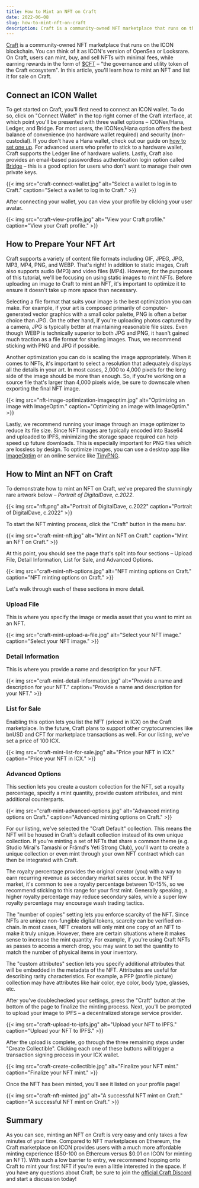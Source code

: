```yaml
---
title: How to Mint an NFT on Craft
date: 2022-06-08
slug: how-to-mint-nft-on-craft
description: Craft is a community-owned NFT marketplace that runs on the ICON blockchain. In this article, you’ll learn how to mint an NFT and list it for sale on Craft.
---
```


[Craft](https://craft.network) is a community-owned NFT marketplace that runs on the ICON blockchain. You can think of it as ICON's version of OpenSea or Looksrare. On Craft, users can mint, buy, and sell NFTs with minimal fees, while earning rewards in the form of [$CFT](https://craft.network/cft) – "the governance and utility token of the Craft ecosystem". In this article, you'll learn how to mint an NFT and list it for sale on Craft.

## Connect an ICON Wallet

To get started on Craft, you'll first need to connect an ICON wallet. To do so, click on "Connect Wallet" in the top right corner of the Craft interface, at which point you'll be presented with three wallet options – ICONex/Hana, Ledger, and Bridge. For most users, the ICONex/Hana option offers the best balance of convenience (no hardware wallet required) and security (non-custodial). If you don't have a Hana wallet, check out our guide on [how to set one up](/learn/icon-wallet/). For advanced users who prefer to stick to a hardware wallet, Craft supports the Ledger line of hardware wallets. Lastly, Craft also provides an email-based passwordless authentication login option called [Bridge](https://bridgepay.money/) – this is a good option for users who don't want to manage their own private keys.

{{< img src="craft-connect-wallet.jpg" alt="Select a wallet to log in to Craft." caption="Select a wallet to log in to Craft." >}}

After connecting your wallet, you can view your profile by clicking your user avatar.

{{< img src="craft-view-profile.jpg" alt="View your Craft profile." caption="View your Craft profile." >}}

## How to Prepare Your NFT Art

Craft supports a variety of content file formats including GIF, JPEG, JPG, MP3, MP4, PNG, and WEBP. That's right! In addition to static images, Craft also supports audio (MP3) and video files (MP4). However, for the purposes of this tutorial, we'll be focusing on using static images to mint NFTs. Before uploading an image to Craft to mint an NFT, it's important to optimize it to ensure it doesn't take up more space than necessary.

Selecting a file format that suits your image is the best optimization you can make. For example, if your art is composed primarily of computer-generated vector graphics with a small color palette, PNG is often a better choice than JPG. On the other hand, if you're uploading photos captured by a camera, JPG is typically better at maintaining reasonable file sizes. Even though WEBP is technically superior to both JPG and PNG, it hasn't gained much traction as a file format for sharing images. Thus, we recommend sticking with PNG and JPG if possible.

Another optimization you can do is scaling the image appropriately. When it comes to NFTs, it's important to select a resolution that adequately displays all the details in your art. In most cases, 2,000 to 4,000 pixels for the long side of the image should be more than enough. So, if you're working on a source file that's larger than 4,000 pixels wide, be sure to downscale when exporting the final NFT image.

{{< img src="nft-image-optimization-imageoptim.jpg" alt="Optimizing an image with ImageOptim." caption="Optimizing an image with ImageOptim." >}}

Lastly, we recommend running your image through an image optimizer to reduce its file size. Since NFT images are typically encoded into Base64 and uploaded to IPFS, minimizing the storage space required can help speed up future downloads. This is especially important for PNG files which are lossless by design. To optimize images, you can use a desktop app like [ImageOptim](https://imageoptim.com/mac) or an online service like [TinyPNG](https://tinypng.com).

## How to Mint an NFT on Craft

To demonstrate how to mint an NFT on Craft, we've prepared the stunningly rare artwork below – *Portrait of DigitalDave, c.2022*.

{{< img src="nft.png" alt="Portrait of DigitalDave, c.2022" caption="Portrait of DigitalDave, c.2022" >}}

To start the NFT minting process, click the "Craft" button in the menu bar.

{{< img src="craft-mint-nft.jpg" alt="Mint an NFT on Craft." caption="Mint an NFT on Craft." >}}

At this point, you should see the page that's split into four sections – Upload File, Detail Information, List for Sale, and Advanced Options.

{{< img src="craft-mint-nft-options.jpg" alt="NFT minting options on Craft." caption="NFT minting options on Craft." >}}

Let's walk through each of these sections in more detail.

### Upload File

This is where you specify the image or media asset that you want to mint as an NFT.

{{< img src="craft-mint-upload-a-file.jpg" alt="Select your NFT image." caption="Select your NFT image." >}}

### Detail Information

This is where you provide a name and description for your NFT.

{{< img src="craft-mint-detail-information.jpg" alt="Provide a name and description for your NFT." caption="Provide a name and description for your NFT." >}}

### List for Sale

Enabling this option lets you list the NFT (priced in ICX) on the Craft marketplace. In the future, Craft plans to support other cryptocurrencies like bnUSD and CFT for marketplace transactions as well. For our listing, we've set a price of 100 ICX.

{{< img src="craft-mint-list-for-sale.jpg" alt="Price your NFT in ICX." caption="Price your NFT in ICX." >}}

### Advanced Options

This section lets you create a custom collection for the NFT, set a royalty percentage, specify a mint quantity, provide custom attributes, and mint additional counterparts.

{{< img src="craft-mint-advanced-options.jpg" alt="Advanced minting options on Craft." caption="Advanced minting options on Craft." >}}

For our listing, we've selected the "Craft Default" collection. This means the NFT will be housed in Craft's default collection instead of its own unique collection. If you're minting a set of NFTs that share a common theme (e.g. Studio Mirai's Tamashi or Frāmd's Yeti Strong Club), you'll want to create a unique collection or even mint through your own NFT contract which can then be integrated with Craft.

The royalty percentage provides the original creator (you) with a way to earn recurring revenue as secondary market sales occur. In the NFT market, it's common to see a royalty percentage between 10-15%, so we recommend sticking to this range for your first mint. Generally speaking, a higher royalty percentage may reduce secondary sales, while a super low royalty percentage may encourage wash trading tactics.

The "number of copies" setting lets you enforce scarcity of the NFT. Since NFTs are unique non-fungible digital tokens, scarcity can be verified on-chain. In most cases, NFT creators will only mint one copy of an NFT to make it truly unique. However, there are certain situations where it makes sense to increase the mint quantity. For example, if you're using Craft NFTs as passes to access a merch drop, you may want to set the quantity to match the number of physical items in your inventory.

The "custom attributes" section lets you specify additional attributes that will be embedded in the metadata of the NFT. Attributes are useful for describing rarity characteristics. For example, a PFP (profile picture) collection may have attributes like hair color, eye color, body type, glasses, etc.

After you've doublechecked your settings, press the "Craft" button at the bottom of the page to finalize the minting process. Next, you'll be prompted to upload your image to IPFS – a decentralized storage service provider. 

{{< img src="craft-upload-to-ipfs.jpg" alt="Upload your NFT to IPFS." caption="Upload your NFT to IPFS." >}}

After the upload is complete, go through the three remaining steps under "Create Collectible". Clicking each one of these buttons will trigger a transaction signing process in your ICX wallet.

{{< img src="craft-create-collectible.jpg" alt="Finalize your NFT mint." caption="Finalize your NFT mint." >}}

Once the NFT has been minted, you'll see it listed on your profile page!

{{< img src="craft-nft-minted.jpg" alt="A successful NFT mint on Craft." caption="A successful NFT mint on Craft." >}}

## Summary

As you can see, minting an NFT on Craft is very easy and only takes a few minutes of your time. Compared to NFT marketplaces on Ethereum, the Craft marketplace on ICON provides users with a much more affordable minting experience ($50-100 on Ethereum versus $0.01 on ICON for minting an NFT). With such a low barrier to entry, we recommend hopping onto Craft to mint your first NFT if you're even a little interested in the space. If you have any questions about Craft, be sure to join the [official Craft Discord](https://discord.gg/TaG8SfmAVH) and start a discussion today!